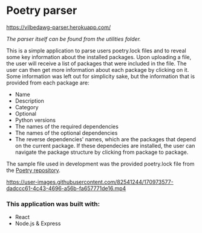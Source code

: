 # Poetry parser
https://vilbedawg-parser.herokuapp.com/

*The parser itself can be found from the utilities folder.*

This is a simple application to parse users poetry.lock files and to reveal some key information about the installed packages. Upon uploading a file, the user will receive a list of packages that were included in the file. The user can then get more information about each package by clicking on it. Some information was left out for simplicity sake, but the information that is provided from each package are:
* Name
* Description
* Category
* Optional
* Python versions
* The names of the required dependencies
* The names of the optional dependencies
* The reverse dependencies' names, which are the packages that depend on the current package. If these dependecies are installed, the user can navigate the package structure by clicking from package to package.

The sample file used in development was the provided poetry.lock file from the [Poetry repository](https://github.com/python-poetry/poetry/blob/70e8e8ed1da8c15041c3054603088fce59e05829/poetry.lock). 



https://user-images.githubusercontent.com/82541244/170973577-dadccc61-4c43-4696-a56b-fa657771de16.mp4


### This application was built with:
* React
* Node.js & Express
